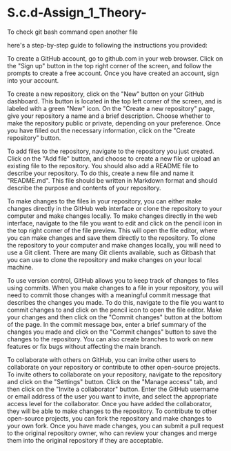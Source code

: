 # S.c.d-Assign_1_Theory-

To check git bash command open another file

here's a step-by-step guide to following the instructions you provided:

To create a GitHub account, go to github.com in your web browser. Click on the "Sign up" button in the top right corner of the screen, and follow the prompts to create a free account. Once you have created an account, sign into your account.

To create a new repository, click on the "New" button on your GitHub dashboard. This button is located in the top left corner of the screen, and is labeled with a green "New" icon. On the "Create a new repository" page, give your repository a name and a brief description. Choose whether to make the repository public or private, depending on your preference. Once you have filled out the necessary information, click on the "Create repository" button.

To add files to the repository, navigate to the repository you just created. Click on the "Add file" button, and choose to create a new file or upload an existing file to the repository. You should also add a README file to describe your repository. To do this, create a new file and name it "README.md". This file should be written in Markdown format and should describe the purpose and contents of your repository.

To make changes to the files in your repository, you can either make changes directly in the GitHub web interface or clone the repository to your computer and make changes locally. To make changes directly in the web interface, navigate to the file you want to edit and click on the pencil icon in the top right corner of the file preview. This will open the file editor, where you can make changes and save them directly to the repository. To clone the repository to your computer and make changes locally, you will need to use a Git client. There are many Git clients available, such as Gitbash that you can use to clone the repository and make changes on your local machine.

To use version control, GitHub allows you to keep track of changes to files using commits. When you make changes to a file in your repository, you will need to commit those changes with a meaningful commit message that describes the changes you made. To do this, navigate to the file you want to commit changes to and click on the pencil icon to open the file editor. Make your changes and then click on the "Commit changes" button at the bottom of the page. In the commit message box, enter a brief summary of the changes you made and click on the "Commit changes" button to save the changes to the repository. You can also create branches to work on new features or fix bugs without affecting the main branch.

To collaborate with others on GitHub, you can invite other users to collaborate on your repository or contribute to other open-source projects. To invite others to collaborate on your repository, navigate to the repository and click on the "Settings" button. Click on the "Manage access" tab, and then click on the "Invite a collaborator" button. Enter the GitHub username or email address of the user you want to invite, and select the appropriate access level for the collaborator. Once you have added the collaborator, they will be able to make changes to the repository. To contribute to other open-source projects, you can fork the repository and make changes to your own fork. Once you have made changes, you can submit a pull request to the original repository owner, who can review your changes and merge them into the original repository if they are acceptable.

